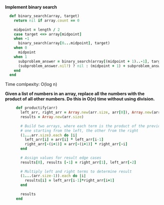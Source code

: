 **Implement binary search**

  ```ruby
    def binary_search(array, target)
      return nil if array.count == 0
    
      midpoint = length / 2
      case target <=> array[midpoint]
      when -1
        binary_search(array[0...midpoint], target)
      when 0
        midpoint
      when 1
        subproblem_answer = binary_search(array[(midpoint + 1)..-1], target)
        (subproblem_answer.nil?) ? nil : (midpoint + 1) + subproblem_answer
      end
    end
  ```

Time comlpexity: O(log n)


**Given a list of numbers in an array, replace all the numbers with the product of all other numbers. Do this in O(n) time without using division.**


  ```ruby
       def productify(arr)
         left_arr, right_arr = Array.new(arr.size, arr[0]), Array.new(arr.size, arr[-1])
         results = Array.new(arr.size)
    
         # Build two arrays, where each term is the product of the previous terms in arr,
         # one starting from the left, the other from the right
         (1...arr.size).each do |i|
           left_arr[i] = arr[i] * left_arr[i-1]
           right_arr[-(i+1)] = arr[-(i+1)] * right_arr[-i]
         end
    
         # Assign values for result edge cases
         results[0], results [-1] = right_arr[1], left_arr[-2]
    
         # Multiply left and right terms to determine result
         (1...(arr.size-1)).each do |i|
           results[i] = left_arr[i-1]*right_arr[i+1]
         end
    
         results
       end
  ```
  